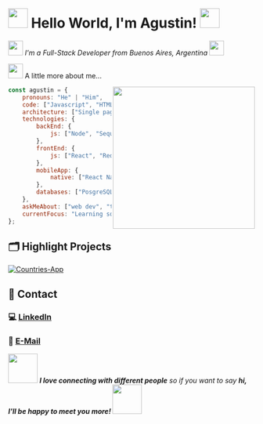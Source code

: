 <h1><img src="https://cdn.dribbble.com/users/899371/screenshots/2858785/eargt-animated.gif" width="40"/> Hello World, I'm Agustin! <img src="https://cdn.dribbble.com/users/899371/screenshots/2858785/eargt-animated.gif" width="40"/></h1>
<p><em><img src="https://media.giphy.com/media/WUlplcMpOCEmTGBtBW/giphy.gif" width="30"> I'm a Full-Stack Developer from Buenos Aires, Argentina <img src="https://media.giphy.com/media/WUlplcMpOCEmTGBtBW/giphy.gif" width="30"></em></p>
<p><img src="https://media.giphy.com/media/VgCDAzcKvsR6OM0uWg/giphy.gif" width="30"> A little more about me...  </p>
<img align='right' src="https://media.giphy.com/media/M9gbBd9nbDrOTu1Mqx/giphy.gif" width="290">

```javascript
const agustin = {
    pronouns: "He" | "Him",
    code: ["Javascript", "HTML", "CSS", "Typescript"],
    architecture: ["Single page applications"],
    technologies: {
        backEnd: {
            js: ["Node", "Sequelize", "Express"],
        },
        frontEnd: {
            js: ["React", "Redux"]
        },
        mobileApp: {
            native: ["React Native"]
        },
        databases: ["PosgreSQL", "sqlite"]
    },
    askMeAbout: ["web dev", "tech", "app dev", "movies", "series", "music"],
    currentFocus: "Learning something new everyday",
};
```

## 🗂️ Highlight Projects

<a href="https://github.com/MadMex23/Countries-App">
  <img align="center" src="https://github-readme-stats.vercel.app/api/pin/?username=MadMex23&repo=Countries-App&show_icons=true&line_height=27&title_color=6aa6f8&text_color=8a919a&icon_color=6aa6f8&bg_color=22272e" alt="Countries-App" />
</a>

## :love_letter: Contact

### 💻 [LinkedIn](https://www.linkedin.com/in/ambravo-developer/)       
### 📧 [E-Mail](mailto:ambravo@outlook.com)
<img src="https://media.giphy.com/media/LnQjpWaON8nhr21vNW/giphy.gif" width="60"> <em><b>I love connecting with different people</b> so if you want to say <b>hi, I'll be happy to meet you more! </b></em><img src="https://media.giphy.com/media/LnQjpWaON8nhr21vNW/giphy.gif" width="60">
